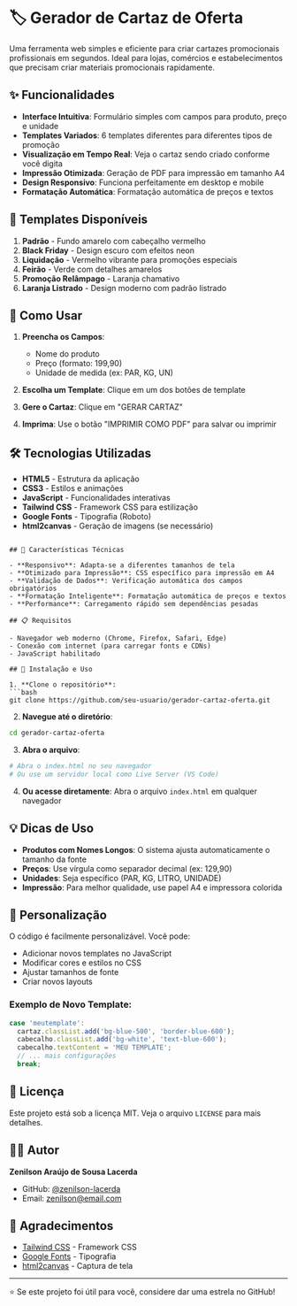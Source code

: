 # 🏷️ Gerador de Cartaz de Oferta

Uma ferramenta web simples e eficiente para criar cartazes promocionais profissionais em segundos. Ideal para lojas, comércios e estabelecimentos que precisam criar materiais promocionais rapidamente.

## ✨ Funcionalidades

- **Interface Intuitiva**: Formulário simples com campos para produto, preço e unidade
- **Templates Variados**: 6 templates diferentes para diferentes tipos de promoção
- **Visualização em Tempo Real**: Veja o cartaz sendo criado conforme você digita
- **Impressão Otimizada**: Geração de PDF para impressão em tamanho A4
- **Design Responsivo**: Funciona perfeitamente em desktop e mobile
- **Formatação Automática**: Formatação automática de preços e textos

## 🎨 Templates Disponíveis

1. **Padrão** - Fundo amarelo com cabeçalho vermelho
2. **Black Friday** - Design escuro com efeitos neon
3. **Liquidação** - Vermelho vibrante para promoções especiais
4. **Feirão** - Verde com detalhes amarelos
5. **Promoção Relâmpago** - Laranja chamativo
6. **Laranja Listrado** - Design moderno com padrão listrado

## 🚀 Como Usar

1. **Preencha os Campos**:
   - Nome do produto
   - Preço (formato: 199,90)
   - Unidade de medida (ex: PAR, KG, UN)

2. **Escolha um Template**: Clique em um dos botões de template

3. **Gere o Cartaz**: Clique em "GERAR CARTAZ"

4. **Imprima**: Use o botão "IMPRIMIR COMO PDF" para salvar ou imprimir

## 🛠️ Tecnologias Utilizadas

- **HTML5** - Estrutura da aplicação
- **CSS3** - Estilos e animações
- **JavaScript** - Funcionalidades interativas
- **Tailwind CSS** - Framework CSS para estilização
- **Google Fonts** - Tipografia (Roboto)
- **html2canvas** - Geração de imagens (se necessário)

```

## 🎯 Características Técnicas

- **Responsivo**: Adapta-se a diferentes tamanhos de tela
- **Otimizado para Impressão**: CSS específico para impressão em A4
- **Validação de Dados**: Verificação automática dos campos obrigatórios
- **Formatação Inteligente**: Formatação automática de preços e textos
- **Performance**: Carregamento rápido sem dependências pesadas

## 📋 Requisitos

- Navegador web moderno (Chrome, Firefox, Safari, Edge)
- Conexão com internet (para carregar fonts e CDNs)
- JavaScript habilitado

## 🔧 Instalação e Uso

1. **Clone o repositório**:
```bash
git clone https://github.com/seu-usuario/gerador-cartaz-oferta.git
```

2. **Navegue até o diretório**:
```bash
cd gerador-cartaz-oferta
```

3. **Abra o arquivo**:
```bash
# Abra o index.html no seu navegador
# Ou use um servidor local como Live Server (VS Code)
```

4. **Ou acesse diretamente**: Abra o arquivo `index.html` em qualquer navegador

## 💡 Dicas de Uso

- **Produtos com Nomes Longos**: O sistema ajusta automaticamente o tamanho da fonte
- **Preços**: Use vírgula como separador decimal (ex: 129,90)
- **Unidades**: Seja específico (PAR, KG, LITRO, UNIDADE)
- **Impressão**: Para melhor qualidade, use papel A4 e impressora colorida

## 🎨 Personalização

O código é facilmente personalizável. Você pode:

- Adicionar novos templates no JavaScript
- Modificar cores e estilos no CSS
- Ajustar tamanhos de fonte
- Criar novos layouts

### Exemplo de Novo Template:

```javascript
case 'meutemplate':
  cartaz.classList.add('bg-blue-500', 'border-blue-600');
  cabecalho.classList.add('bg-white', 'text-blue-600');
  cabecalho.textContent = 'MEU TEMPLATE';
  // ... mais configurações
  break;
```

## 📄 Licença

Este projeto está sob a licença MIT. Veja o arquivo `LICENSE` para mais detalhes.

## 👨‍💻 Autor

**Zenilson Araújo de Sousa Lacerda**

- GitHub: [@zenilson-lacerda](https://github.com/zenilson-lacerda)
- Email: zenilson@email.com

## 🙏 Agradecimentos

- [Tailwind CSS](https://tailwindcss.com/) - Framework CSS
- [Google Fonts](https://fonts.google.com/) - Tipografia
- [html2canvas](https://html2canvas.hertzen.com/) - Captura de tela

---

⭐ Se este projeto foi útil para você, considere dar uma estrela no GitHub!
